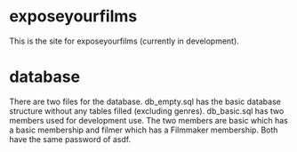 # exposeyourfilms

This is the site for exposeyourfilms (currently in development).

# database

There are two files for the database. db_empty.sql has the basic database structure without any tables filled (excluding genres). db_basic.sql has two members used for development use. The two members are basic which has a basic membership and filmer which has a Filmmaker membership. Both have the same password of asdf.
